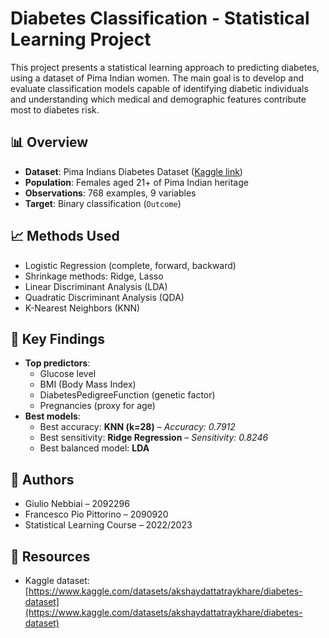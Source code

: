 # Diabetes Classification - Statistical Learning Project

This project presents a statistical learning approach to predicting diabetes, using a dataset of Pima Indian women. The main goal is to develop and evaluate classification models capable of identifying diabetic individuals and understanding which medical and demographic features contribute most to diabetes risk.

## 📊 Overview

- **Dataset**: Pima Indians Diabetes Dataset ([Kaggle link](https://www.kaggle.com/datasets/akshaydattatraykhare/diabetes-dataset))
- **Population**: Females aged 21+ of Pima Indian heritage
- **Observations**: 768 examples, 9 variables
- **Target**: Binary classification (`Outcome`)

## 📈 Methods Used

- Logistic Regression (complete, forward, backward)
- Shrinkage methods: Ridge, Lasso
- Linear Discriminant Analysis (LDA)
- Quadratic Discriminant Analysis (QDA)
- K-Nearest Neighbors (KNN)

## 🧠 Key Findings

- **Top predictors**:
  - Glucose level
  - BMI (Body Mass Index)
  - DiabetesPedigreeFunction (genetic factor)
  - Pregnancies (proxy for age)
- **Best models**:
  - Best accuracy: **KNN (k=28)** – *Accuracy: 0.7912*
  - Best sensitivity: **Ridge Regression** – *Sensitivity: 0.8246*
  - Best balanced model: **LDA**

## 📄 Authors

- Giulio Nebbiai – 2092296  
- Francesco Pio Pittorino – 2090920  
- Statistical Learning Course – 2022/2023

## 🔗 Resources

- Kaggle dataset: [https://www.kaggle.com/datasets/akshaydattatraykhare/diabetes-dataset](https://www.kaggle.com/datasets/akshaydattatraykhare/diabetes-dataset)



